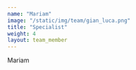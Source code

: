 ```yaml
---
name: "Mariam"
image: "/static/img/team/gian_luca.png"
title: "Specialist"
weight: 4
layout: team_member
---
```

Mariam
